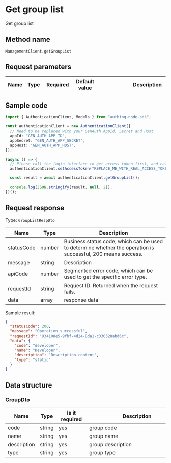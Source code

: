 # Get group list

<!--
Warning ⚠️:
Do not modify this document directly,
https://github.com/Authing/authing-docs-factory
Use this project to generate
-->

<LastUpdated />

Get group list

## Method name

`ManagementClient.getGroupList`

## Request parameters

| Name | Type | <div style="width:80px">Required</div> | <div style="width:60px">Default value</div> | <div style="width:300px">Description</div> | <div style="width:200px">Sample value</div> |
| ---- | ---- | -------------------------------------- | ------------------------------------------- | ------------------------------------------ | ------------------------------------------- |

## Sample code

```ts
import { AuthenticationClient, Models } from "authing-node-sdk";

const authenticationClient = new AuthenticationClient({
  // Need to be replaced with your GenAuth AppId, Secret and Host
  appId: "GEN_AUTH_APP_ID",
  appSecret: "GEN_AUTH_APP_SECRET",
  appHost: "GEN_AUTH_APP_HOST",
});

(async () => {
  // Please call the login interface to get access_token first, and call the setAccessToken method to set access_token
  authenticationClient.setAccessToken("REPLACE_ME_WITH_REAL_ACCESS_TOKEN");

  const result = await authenticationClient.getGroupList();

  console.log(JSON.stringify(result, null, 2));
})();
```

## Request response

Type: `GroupListRespDto`

| Name       | Type   | Description                                                                                                  |
| ---------- | ------ | ------------------------------------------------------------------------------------------------------------ |
| statusCode | number | Business status code, which can be used to determine whether the operation is successful, 200 means success. |
| message    | string | Description                                                                                                  |
| apiCode    | number | Segmented error code, which can be used to get the specific error type.                                      |
| requestId  | string | Request ID. Returned when the request fails.                                                                 |
| data       | array  | response data                                                                                                |

Sample result:

```json
{
  "statusCode": 200,
  "message": "Operation successful",
  "requestId": "934108e5-9fbf-4d24-8da1-c330328abd6c",
  "data": {
    "code": "developer",
    "name": "Developer",
    "description": "Description content",
    "type": "static"
  }
}
```

## Data structure

### <a id="GroupDto"></a> GroupDto

| Name        | Type   | <div style="width:80px">Is it required</div> | <div style="width:300px">Description</div> | <div style="width:200px">Sample value</div> |
| ----------- | ------ | -------------------------------------------- | ------------------------------------------ | ------------------------------------------- |
| code        | string | yes                                          | group code                                 | `developer`                                 |
| name        | string | yes                                          | group name                                 | `developer`                                 |
| description | string | yes                                          | group description                          | `description`                               |
| type        | string | yes                                          | group type                                 | `static`                                    |
